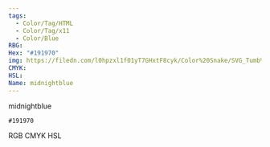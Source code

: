 ```yaml
---
tags:
  - Color/Tag/HTML
  - Color/Tag/x11
  - Color/Blue
RBG: 
Hex: "#191970"
img: https://filedn.com/l0hpzxl1f01yT7GHxtF8cyk/Color%20Snake/SVG_Tumb%20Mass%20No%20Name/#191970.svg
CMYK: 
HSL: 
Name: midnightblue
---
```

midnightblue
```palette
#191970
```
RGB
CMYK
HSL